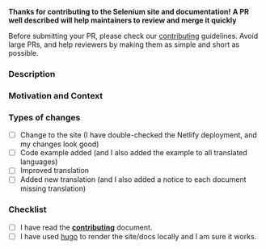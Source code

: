 **Thanks for contributing to the Selenium site and documentation!**
**A PR well described will help maintainers to review and merge it quickly**

Before submitting your PR, please check our [contributing](https://selenium.dev/documentation/en/contributing/) guidelines.
Avoid large PRs, and help reviewers by making them as simple and short as possible.


<!--- Provide a general summary of your changes in the Title above -->

### Description
<!--- Describe your changes in detail -->

### Motivation and Context
<!--- Why is this change required? What problem does it solve? -->

### Types of changes
<!--- What types of changes does your code introduce? Put an `x` in all the boxes that apply: -->
- [ ] Change to the site (I have double-checked the Netlify deployment, and my changes look good)
- [ ] Code example added (and I also added the example to all translated languages)
- [ ] Improved translation
- [ ] Added new translation (and I also added a notice to each document missing translation)

### Checklist
<!--- Go over all the following points, and put an `x` in all the boxes that apply. -->
- [ ] I have read the [**contributing**](https://selenium.dev/documentation/en/contributing/) document.
- [ ] I have used [hugo](https://gohugo.io/) to render the site/docs locally and I am sure it works.
<!--- Provide a general summary of your changes in the Title above -->
